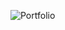 ![Portfolio](https://github.com/jigcolapaolo/Portfolio-Full-Stack/assets/145474462/42afcb7e-4b98-4f4f-95d6-68cb0e4d478e)
